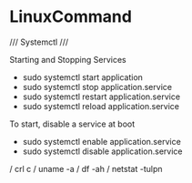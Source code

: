 # LinuxCommand

/// Systemctl ///

Starting and Stopping Services

- sudo systemctl start application
- sudo systemctl stop application.service
- sudo systemctl restart application.service
- sudo systemctl reload application.service

To start, disable a service at boot

- sudo systemctl enable application.service
- sudo systemctl disable application.service


/ crl c / uname -a / df -ah / netstat -tulpn
